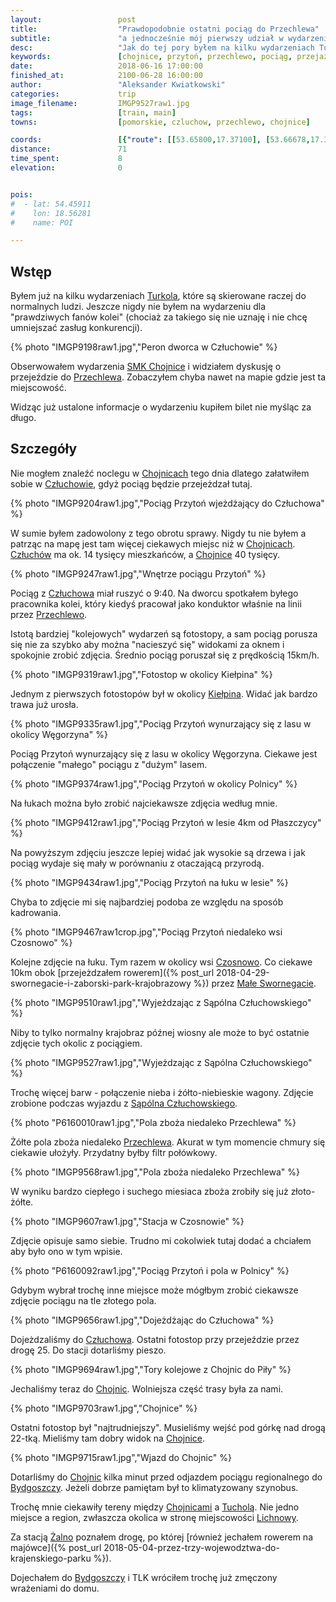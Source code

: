 ```yaml
---
layout:                 post
title:                  "Prawdopodobnie ostatni pociąg do Przechlewa"
subtitle:               "a jednocześnie mój pierwszy udział w wydarzeniu organizowanym przez SMK Chojnice"
desc:                   "Jak do tej pory byłem na kilku wydarzeniach Turkolu i sam przejechałem na kilku liniach dla samego przejazdu. Decyzję o uczestnictwie podjąłem dość impulsywnie, z ciekawości. W tym wpisie umieściłem kilka zdjęć. Prawdopodobnie będą to ostatnie zdjęcia z pociągiem w tych stronach."
keywords:               [chojnice, przytoń, przechlewo, pociąg, przejazd]
date:                   2018-06-16 17:00:00
finished_at:            2100-06-28 16:00:00
author:                 "Aleksander Kwiatkowski"
categories:             trip
image_filename:         IMGP9527raw1.jpg
tags:                   [train, main]
towns:                  [pomorskie, czluchow, przechlewo, chojnice]

coords:                 [{"route": [[53.65800,17.37100], [53.66678,17.38190], [53.71399,17.39100], [53.72491,17.40473], [53.75050,17.41091], [53.76998,17.37572], [53.79869,17.36370], [53.80122,17.25959]], "type": "train"}]
distance:               71
time_spent:             8
elevation:              0


pois:
#  - lat: 54.45911
#    lon: 18.56281
#    name: POI

---
```


[turkol]: http://turkol.pl/
[smk-chojnice]: http://smkchojnice.pl/?page_id=143&lang=pl
[linia-413]: https://www.bazakolejowa.pl/index.php?dzial=d29&id=356

[wiki-czluchow]: https://pl.wikipedia.org/wiki/Człuchów
[wiki-chojnice]: https://pl.wikipedia.org/wiki/Chojnice
[wiki-przechlewo]: https://pl.wikipedia.org/wiki/Przechlewo
[wiki-kielpin]: https://pl.wikipedia.org/wiki/Kiełpin_(powiat_człuchowski)
[wiki-czosnowo]: https://pl.wikipedia.org/wiki/Czosnowo_(województwo_pomorskie)
[wiki-male-swornegacie]: https://pl.wikipedia.org/wiki/Małe_Swornegacie
[wiki-sapolno-czluchowskie]: https://pl.wikipedia.org/wiki/Sąpolno_Człuchowskie
[wiki-bydgoszcz]: https://pl.wikipedia.org/wiki/Bydgoszcz
[wiki-tuchola]: https://pl.wikipedia.org/wiki/Tuchola
[wiki-lichnowy]: https://pl.wikipedia.org/wiki/Lichnowy_(powiat_chojnicki)
[wiki-zalno]: https://pl.wikipedia.org/wiki/Żalno

[wiki-linia-413]: https://pl.wikipedia.org/wiki/Linia_kolejowa_nr_413
## Wstęp

Byłem już na kilku wydarzeniach [Turkola][turkol], które są skierowane
raczej do normalnych ludzi. Jeszcze nigdy nie byłem na wydarzeniu dla
"prawdziwych fanów kolei" (chociaż za takiego się nie uznaję
i nie chcę umniejszać zasług konkurencji).

{% photo "IMGP9198raw1.jpg","Peron dworca w Człuchowie" %}

Obserwowałem wydarzenia [SMK Chojnice][smk-chojnice] i widziałem dyskusję o
przejeździe do [Przechlewa][wiki-przechlewo]. Zobaczyłem chyba nawet na mapie
gdzie jest ta miejscowość.

Widząc już ustalone informacje o wydarzeniu kupiłem bilet nie myśląc za długo.

## Szczegóły

Nie mogłem znaleźć noclegu w [Chojnicach][wiki-chojnice] tego dnia dlatego
załatwiłem sobie w [Człuchowie][wiki-czluchow], gdyż pociąg będzie przejeżdzał
tutaj.

{% photo "IMGP9204raw1.jpg","Pociąg Przytoń wjeżdżający do Człuchowa" %}

W sumie byłem zadowolony z tego obrotu sprawy. Nigdy tu nie byłem a patrząc na mapę
jest tam więcej ciekawych miejsc niż w [Chojnicach][wiki-chojnice].
[Człuchów][wiki-czluchow] ma ok. 14 tysięcy mieszkańców, a [Chojnice][wiki-chojnice]
40 tysięcy.

{% photo "IMGP9247raw1.jpg","Wnętrze pociągu Przytoń" %}

Pociąg z [Człuchowa][wiki-czluchow] miał ruszyć o 9:40. Na dworcu spotkałem
byłego pracownika kolei, który kiedyś pracował jako konduktor właśnie na linii
przez [Przechlewo][wiki-przechlewo].

Istotą bardziej "kolejowych" wydarzeń są fotostopy, a sam pociąg porusza się nie
za szybko aby można "nacieszyć się" widokami za oknem i spokojnie zrobić
zdjęcia. Średnio pociąg poruszał się z prędkością 15km/h.

{% photo "IMGP9319raw1.jpg","Fotostop w okolicy Kiełpina" %}

Jednym z pierwszych fotostopów był w okolicy [Kiełpina][wiki-kielpin]. Widać
jak bardzo trawa już urosła.

{% photo "IMGP9335raw1.jpg","Pociąg Przytoń wynurzający się z lasu w okolicy Węgorzyna" %}

Pociąg Przytoń wynurzający się z lasu w okolicy Węgorzyna.
Ciekawe jest połączenie "małego" pociągu z "dużym" lasem.

{% photo "IMGP9374raw1.jpg","Pociąg Przytoń w okolicy Polnicy" %}

Na łukach można było zrobić najciekawsze zdjęcia według mnie.

{% photo "IMGP9412raw1.jpg","Pociąg Przytoń w lesie 4km od Płaszczycy" %}

Na powyższym zdjęciu jeszcze lepiej widać jak wysokie są drzewa i jak
pociąg wydaje się mały w porównaniu z otaczającą przyrodą.

{% photo "IMGP9434raw1.jpg","Pociąg Przytoń na łuku w lesie" %}

Chyba to zdjęcie mi się najbardziej podoba ze względu na sposób kadrowania.

{% photo "IMGP9467raw1crop.jpg","Pociąg Przytoń niedaleko wsi Czosnowo" %}

Kolejne zdjęcie na łuku. Tym razem w okolicy wsi [Czosnowo][wiki-czosnowo].
Co ciekawe 10km obok
[przejeżdzałem rowerem]({% post_url 2018-04-29-swornegacie-i-zaborski-park-krajobrazowy %}) przez
[Małe Swornegacie][wiki-male-swornegacie].

{% photo "IMGP9510raw1.jpg","Wyjeżdzając z Sąpólna Człuchowskiego" %}

Niby to tylko normalny krajobraz późnej wiosny ale może to być ostatnie zdjęcie tych
okolic z pociągiem.

{% photo "IMGP9527raw1.jpg","Wyjeżdzając z Sąpólna Człuchowskiego" %}

Trochę więcej barw - połączenie nieba i żółto-niebieskie wagony.
Zdjęcie zrobione podczas wyjazdu z [Sąpólna Człuchowskiego][wiki-sapolno-czluchowskie].

{% photo "P6160010raw1.jpg","Pola zboża niedaleko Przechlewa" %}

Żółte pola zboża niedaleko [Przechlewa][wiki-przechlewo]. Akurat w tym momencie
chmury się ciekawie ułożyły. Przydatny byłby filtr połówkowy.

{% photo "IMGP9568raw1.jpg","Pola zboża niedaleko Przechlewa" %}

W wyniku bardzo ciepłego i suchego miesiaca zboża zrobiły się już
złoto-żółte.

{% photo "IMGP9607raw1.jpg","Stacja w Czosnowie" %}

Zdjęcie opisuje samo siebie. Trudno mi cokolwiek tutaj dodać a chciałem
aby było ono w tym wpisie.

{% photo "P6160092raw1.jpg","Pociąg Przytoń i pola w Polnicy" %}

Gdybym wybrał trochę inne miejsce może mógłbym zrobić ciekawsze zdjęcie
pociągu na tle złotego pola.

{% photo "IMGP9656raw1.jpg","Dojeżdżając do Człuchowa" %}

Dojeżdzaliśmy do [Człuchowa][wiki-czluchow]. Ostatni fotostop przy przejeździe
przez drogę 25. Do stacji dotarliśmy pieszo.

{% photo "IMGP9694raw1.jpg","Tory kolejowe z Chojnic do Piły" %}

Jechaliśmy teraz do [Chojnic][wiki-chojnice]. Wolniejsza część trasy była za
nami.

{% photo "IMGP9703raw1.jpg","Chojnice" %}

Ostatni fotostop był "najtrudniejszy". Musieliśmy wejść pod górkę nad drogą 22-tką.
Mieliśmy tam dobry widok na [Chojnice][wiki-chojnice].

{% photo "IMGP9715raw1.jpg","Wjazd do Chojnic" %}

Dotarliśmy do [Chojnic][wiki-chojnice] kilka minut przed odjazdem
pociągu regionalnego do [Bydgoszczy][wiki-bydgoszcz]. Jeżeli dobrze pamiętam był
to klimatyzowany szynobus.

Trochę mnie ciekawiły tereny między [Chojnicami][wiki-chojnice] a
[Tucholą][wiki-tuchola]. Nie jedno miejsce a region, zwłaszcza okolica
w stronę miejscowości [Lichnowy][wiki-lichnowy].

Za stacją [Żalno][wiki-zalno] poznałem drogę, po której
[również jechałem rowerem na majówce]({% post_url 2018-05-04-przez-trzy-wojewodztwa-do-krajenskiego-parku %}).

Dojechałem do [Bydgoszczy][wiki-bydgoszcz] i TLK wróciłem trochę już
zmęczony wrażeniami do domu.
